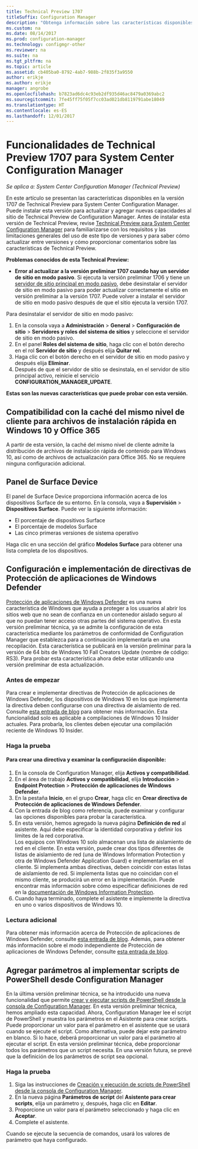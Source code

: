 ```yaml
---
title: Technical Preview 1707
titleSuffix: Configuration Manager
description: "Obtenga información sobre las características disponibles en la versión 1707 de Technical Preview para System Center Configuration Manager."
ms.custom: na
ms.date: 08/14/2017
ms.prod: configuration-manager
ms.technology: configmgr-other
ms.reviewer: na
ms.suite: na
ms.tgt_pltfrm: na
ms.topic: article
ms.assetid: cb405ba0-8792-4ab7-988b-2f835f3a9550
author: erikje
ms.author: erikje
manager: angrobe
ms.openlocfilehash: b7823ad6dc4c93eb2df935d46ac8479a0369abc2
ms.sourcegitcommit: 7fe45ff75f05f7cc03ad021db8119791abe18049
ms.translationtype: HT
ms.contentlocale: es-ES
ms.lasthandoff: 12/01/2017
---
```

# <a name="capabilities-in-technical-preview-1707-for-system-center-configuration-manager"></a>Funcionalidades de Technical Preview 1707 para System Center Configuration Manager

*Se aplica a: System Center Configuration Manager (Technical Preview)*

En este artículo se presentan las características disponibles en la versión 1707 de Technical Preview para System Center Configuration Manager. Puede instalar esta versión para actualizar y agregar nuevas capacidades al sitio de Technical Preview de Configuration Manager. Antes de instalar esta versión de Technical Preview, revise [Technical Preview para System Center Configuration Manager](../../core/get-started/technical-preview.md) para familiarizarse con los requisitos y las limitaciones generales del uso de este tipo de versiones y para saber cómo actualizar entre versiones y cómo proporcionar comentarios sobre las características de Technical Preview.     


<!--  Known Issues Template   
**Known Issues in this Technical Preview:**
-   **Issue Name**. Details
    Workaround details.
-->

**Problemas conocidos de esta Technical Preview:**
-   **Error al actualizar a la versión preliminar 1707 cuando hay un servidor de sitio en modo pasivo**. Si ejecuta la versión preliminar 1706 y tiene un [servidor de sitio principal en modo pasivo](/sccm/core/get-started/capabilities-in-technical-preview-1706#site-server-role-high-availability), debe desinstalar el servidor de sitio en modo pasivo para poder actualizar correctamente el sitio en versión preliminar a la versión 1707. Puede volver a instalar el servidor de sitio en modo pasivo después de que el sitio ejecuta la versión 1707.

  Para desinstalar el servidor de sitio en modo pasivo:
  1. En la consola vaya a **Administración** > **General** > **Configuración de sitio** > **Servidores y roles del sistema de sitios** y seleccione el servidor de sitio en modo pasivo.
  2. En el panel **Roles del sistema de sitio**, haga clic con el botón derecho en el rol **Servidor de sitio** y después elija **Quitar rol**.
  3. Haga clic con el botón derecho en el servidor de sitio en modo pasivo y después elija **Eliminar**.
  4. Después de que el servidor de sitio se desinstala, en el servidor de sitio principal activo, reinicie el servicio **CONFIGURATION_MANAGER_UPDATE**.



**Estas son las nuevas características que puede probar con esta versión.**  

<!--  Rough Section Template
##  FEATURE

### Procedure 1
### Try it out!  
 Try to complete the following tasks and then send us **Feedback** from the **Home** tab of the Ribbon to let us know how it worked:
 -  Task 1
 -  Task 2              
-->

## <a name="client-peer-cache-support-for-express-installation-files-for-windows-10-and-office-365"></a>Compatibilidad con la caché del mismo nivel de cliente para archivos de instalación rápida en Windows 10 y Office 365
<!-- 1352486 -->
A partir de esta versión, la caché del mismo nivel de cliente admite la distribución de archivos de instalación rápida de contenido para Windows 10, así como de archivos de actualización para Office 365. No se requiere ninguna configuración adicional.

## <a name="surface-device-dashboard"></a>Panel de Surface Device
<!--1355788-->
El panel de Surface Device proporciona información acerca de los dispositivos Surface de su entorno. En la consola, vaya a **Supervisión**  >  **Dispositivos Surface**. Puede ver la siguiente información:
- El porcentaje de dispositivos Surface
- El porcentaje de modelos Surface
- Las cinco primeras versiones de sistema operativo

Haga clic en una sección del gráfico **Modelos Surface** para obtener una lista completa de los dispositivos.  

## <a name="configure-and-deploy-windows-defender-application-guard-policies"></a>Configuración e implementación de directivas de Protección de aplicaciones de Windows Defender
<!-- 1351960 -->

[Protección de aplicaciones de Windows Defender](https://blogs.windows.com/msedgedev/2016/09/27/application-guard-microsoft-edge/#XLxEbcpkuKcFebrw.97) es una nueva característica de Windows que ayuda a proteger a los usuarios al abrir los sitios web que no sean de confianza en un contenedor aislado seguro al que no puedan tener acceso otras partes del sistema operativo. En esta versión preliminar técnica, ya se admite la configuración de esta característica mediante los parámetros de conformidad de Configuration Manager que establezca para a continuación implementarla en una recopilación. Esta característica se publicará en la versión preliminar para la versión de 64 bits de Windows 10 Fall Creators Update (nombre de código: RS3). Para probar esta característica ahora debe estar utilizando una versión preliminar de esta actualización.

### <a name="before-you-start"></a>Antes de empezar

Para crear e implementar directivas de Protección de aplicaciones de Windows Defender, los dispositivos de Windows 10 en los que implementa la directiva deben configurarse con una directiva de aislamiento de red. Consulte [esta entrada de blog](https://blogs.windows.com/msedgedev/2016/09/27/application-guard-microsoft-edge/#BmJGKPfSjHHzsMmI.97) para obtener más información. Esta funcionalidad solo es aplicable a compilaciones de Windows 10 Insider actuales. Para probarla, los clientes deben ejecutar una compilación reciente de Windows 10 Insider.

### <a name="try-it-out"></a>Haga la prueba

#### <a name="to-create-a-policy-and-to-browse-the-available-settings"></a>Para crear una directiva y examinar la configuración disponible:

1. En la consola de Configuration Manager, elija **Activos y compatibilidad**.
2. En el área de trabajo **Activos y compatibilidad**, elija **Introducción** > **Endpoint Protection** > **Protección de aplicaciones de Windows Defender**.
3. En la pestaña **Inicio**, en el grupo **Crear**, haga clic en **Crear directiva de Protección de aplicaciones de Windows Defender**.
4. Con la entrada de blog como referencia, puede examinar y configurar las opciones disponibles para probar la característica.
5. En esta versión, hemos agregado la nueva página **Definición de red** al asistente. Aquí debe especificar la identidad corporativa y definir los límites de la red corporativa.<br>Los equipos con Windows 10 solo almacenan una lista de aislamiento de red en el cliente. En esta versión, puede crear dos tipos diferentes de listas de aislamiento de red (una de Windows Information Protection y otra de Windows Defender Application Guard) e implementarlas en el cliente. Si implementa ambas directivas, deben coincidir con estas listas de aislamiento de red. Si implementa listas que no coincidan con el mismo cliente, se producirá un error en la implementación.
Puede encontrar más información sobre cómo especificar definiciones de red en la [documentación de Windows Information Protection](https://docs.microsoft.com/windows/threat-protection/windows-information-protection/create-wip-policy-using-sccm).
6. Cuando haya terminado, complete el asistente e implemente la directiva en uno o varios dispositivos de Windows 10.

### <a name="further-reading"></a>Lectura adicional
Para obtener más información acerca de Protección de aplicaciones de Windows Defender, consulte [esta entrada de blog](https://blogs.windows.com/msedgedev/2016/09/27/application-guard-microsoft-edge/#BmJGKPfSjHHzsMmI.97). Además, para obtener más información sobre el modo independiente de Protección de aplicaciones de Windows Defender, consulte [esta entrada de blog](https://techcommunity.microsoft.com/t5/Windows-Insider-Program/Windows-Defender-Application-Guard-Standalone-mode/td-p/66903).

## <a name="add-parameters-when-you-deploy-powershell-scripts-from-configuration-manager"></a>Agregar parámetros al implementar scripts de PowerShell desde Configuration Manager

<!-- 1236459 --->

En la última versión preliminar técnica, se ha introducido una nueva funcionalidad que permite [crear y ejecutar scripts de PowerShell desde la consola de Configuration Manager](/sccm/core/get-started/capabilities-in-technical-preview-1706#create-and-run-powershell-scripts-from-the-configuration-manager-console).
En esta versión preliminar técnica, hemos ampliado esta capacidad. Ahora, Configuration Manager lee el script de PowerShell y muestra los parámetros en el Asistente para crear scripts. Puede proporcionar un valor para el parámetro en el asistente que se usará cuando se ejecute el script. Como alternativa, puede dejar este parámetro en blanco. Si lo hace, deberá proporcionar un valor para el parámetro al ejecutar el script.
En esta versión preliminar técnica, debe proporcionar todos los parámetros que un script necesita. En una versión futura, se prevé que la definición de los parámetros de script sea opcional.

### <a name="try-it-out"></a>Haga la prueba

1. Siga las instrucciones de [Creación y ejecución de scripts de PowerShell desde la consola de Configuration Manager](/sccm/core/get-started/capabilities-in-technical-preview-1706#create-and-run-powershell-scripts-from-the-configuration-manager-console).
2. En la nueva página **Parámetros de script** del **Asistente para crear scripts**, elija un parámetro y, después, haga clic en **Editar**.
3. Proporcione un valor para el parámetro seleccionado y haga clic en **Aceptar**.
4. Complete el asistente.

Cuando se ejecute la secuencia de comandos, usará los valores de parámetro que haya configurado.
